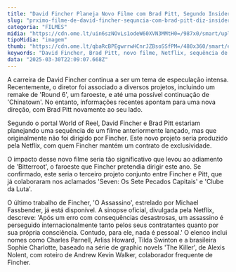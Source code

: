 ```yaml
---
title: "David Fincher Planeja Novo Filme com Brad Pitt, Segundo Insider"
slug: "prximo-filme-de-david-fincher-sequncia-com-brad-pitt-diz-insider"
categoria: "FILMES"
midia: "https://cdn.ome.lt/uin6szNOvLs1odeW60XVN3MMtH0=/987x0/smart/uploads/conteudo/fotos/davidfinchercombradpittseven.jpg"
tipoMidia: "imagem"
thumb: "https://cdn.ome.lt/qbaRcBPEgwrrwHCnrJZBsoSSfPM=/480x360/smart/extras/conteudos/davidfinchercombradpittseven.jpg"
keywords: "David Fincher, Brad Pitt, novo filme, Netflix, sequência de filme"
data: "2025-03-30T22:09:07.668Z"
---
```


A carreira de David Fincher continua a ser um tema de especulação intensa. Recentemente, o diretor foi associado a diversos projetos, incluindo um remake de 'Round 6', um faroeste, e até uma possível continuação de 'Chinatown'. No entanto, informações recentes apontam para uma nova direção, com Brad Pitt novamente ao seu lado.

Segundo o portal World of Reel, David Fincher e Brad Pitt estariam planejando uma sequência de um filme anteriormente lançado, mas que originalmente não foi dirigido por Fincher. Este novo projeto seria produzido pela Netflix, com quem Fincher mantém um contrato de exclusividade.

O impacto desse novo filme seria tão significativo que levou ao adiamento de 'Bitterroot', o faroeste que Fincher pretendia dirigir este ano. Se confirmado, este seria o terceiro projeto conjunto entre Fincher e Pitt, que já colaboraram nos aclamados 'Seven: Os Sete Pecados Capitais' e 'Clube da Luta'.

O último trabalho de Fincher, 'O Assassino', estrelado por Michael Fassbender, já está disponível. A sinopse oficial, divulgada pela Netflix, descreve: 'Após um erro com consequências desastrosas, um assassino é perseguido internacionalmente tanto pelos seus contratantes quanto por sua própria consciência. Contudo, para ele, nada é pessoal.' O elenco inclui nomes como Charles Parnell, Arliss Howard, Tilda Swinton e a brasileira Sophie Charlotte, baseado na série de graphic novels 'The Killer', de Alexis Nolent, com roteiro de Andrew Kevin Walker, colaborador frequente de Fincher.